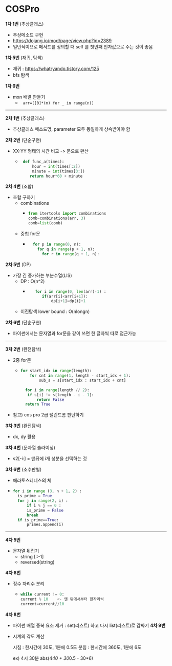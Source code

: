 # COSPro
**1차 1번** (추상클래스)
 - 추상메소드 구현
 - https://dojang.io/mod/page/view.php?id=2389
 - 일반적이므로 메서드를 정의할 때 self 를 첫번째 인자값으로 주는 것이 좋음

   
**1차 5번** (재귀, 탐색)
 - 재귀 :  https://whatryando.tistory.com/125
- bfs 탐색

   
   
**1차 6번**
- mxn 배열 만들기
  - ``` arr=[[0]*(m) for _ in range(n)]```
 __ __ __ __ __ __ __
**2차 1번** (추상클래스)
- 추상클래스 메소드명, parameter 모두 동일하게 상속받아야 함

**2차 2번** (단순구현)
- XX:YY 형태의 시간 비교 -> 분으로 환산
  - ```python
     def func_a(times):
	     hour = int(times[:2])
	     minute = int(times[3:])
      	return hour*60 + minute
    ```
**2차 4번** (조합)
- 조합 구하기
  - combinations
    - ```python
      from itertools import combinations
      comb=combinations(arr, 3)
      comb=list(comb)
      ```
  - 중첩 for문
 	- ```python
	    for p in range(0, n):
	      for q in range(p + 1, n):
    		for r in range(q + 1, n):
    	 ```
       
      
**2차 5번** (DP)
- 가장 긴 증가하는 부분수열(LIS)
  - DP  : O(n^2)
  	- ```python
    	 for i in range(0, len(arr)-1) :
        	if(arr[i]<arr[i+1]):
            	dp[i+1]=dp[i]+1
    	```
  - 이진탐색 lower bound : O(nlongn)

**2차 6번** (단순구현)
- 파이썬에서는 문자열과 for문을 같이 쓰면  한 글자씩 따로 접근가능


 __ __ __ __ __ __ __
**3차 2번** (완전탐색)
- 2중 for문
   - ```python
     for start_idx in range(length):
	     for cnt in range(1, length - start_idx + 1):
		     sub_s = s[start_idx : start_idx + cnt]
       
       for i in range(length // 2):
		if s[i] != s[length - i - 1]:
			return False
       return True
     ```
- 참고) cos pro 2급 팰린드롬 판단하기

**3차 3번** (완전탐색)
- dx, dy 활용

**3차 4번** (문자열 슬라이싱)
- s2[-i:] = 맨뒤에 i개 성분을 선택하는 것

**3차 6번** (소수판별)
- 에라토스테네스의 체
- ```python
  for i in range (3, n + 1, 2) :
  	is_prime = True
	for j in range(2, i) :
		if i % j == 0 :
		is_prime = False
		break
	if is_prime==True:
		primes.append(i)
  ```

 __ __ __ __ __ __ __
 **4차 5번**
 - 문자열 뒤집기
   - string [::-1]
   - reversed(string)
  
 **4차 6번**
 - 정수 자리수 분리
   - ```python
     while current != 0:
     current % 10    <- 맨 뒤에서부터 한자리씩
     current=current//10
     ```
**4차 8번**
- 파이썬 배열 중복 요소 제거 : set(리스트) 하고 다시 list(리스트)로 감싸기
**4차 9번**
- 시계의 각도 계산
  
  시침 : 한시간에 30도, 1분에 0.5도
  분침 : 한시간에 360도, 1분에 6도
    
  ex) 4시 30분
  abs(4*40 + 30*0.5 - 30*6)
